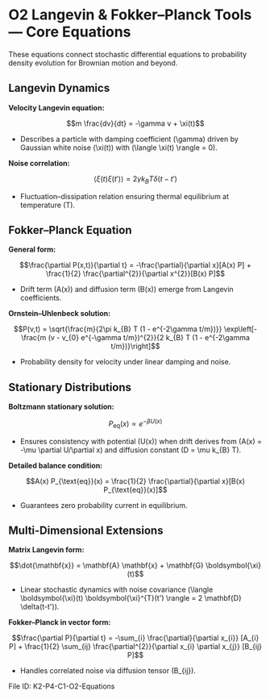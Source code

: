 # O2 Langevin & Fokker–Planck Tools — Core Equations

These equations connect stochastic differential equations to probability density evolution for Brownian motion and beyond.

## Langevin Dynamics
**Velocity Langevin equation:**

$$m \frac{dv}{dt} = -\gamma v + \xi(t)$$

- Describes a particle with damping coefficient \(\gamma\) driven by Gaussian white noise \(\xi(t)\) with \(\langle \xi(t) \rangle = 0\).

**Noise correlation:**

$$\langle \xi(t) \xi(t') \rangle = 2 \gamma k_{B} T \delta(t - t')$$

- Fluctuation–dissipation relation ensuring thermal equilibrium at temperature \(T\).

## Fokker–Planck Equation
**General form:**

$$\frac{\partial P(x,t)}{\partial t} = -\frac{\partial}{\partial x}[A(x) P] + \frac{1}{2} \frac{\partial^{2}}{\partial x^{2}}[B(x) P]$$

- Drift term \(A(x)\) and diffusion term \(B(x)\) emerge from Langevin coefficients.

**Ornstein–Uhlenbeck solution:**

$$P(v,t) = \sqrt{\frac{m}{2\pi k_{B} T (1 - e^{-2\gamma t/m})}} \exp\left[-\frac{m (v - v_{0} e^{-\gamma t/m})^{2}}{2 k_{B} T (1 - e^{-2\gamma t/m})}\right]$$

- Probability density for velocity under linear damping and noise.

## Stationary Distributions
**Boltzmann stationary solution:**

$$P_{\text{eq}}(x) \propto e^{-\beta U(x)}$$

- Ensures consistency with potential \(U(x)\) when drift derives from \(A(x) = -\mu \partial U/\partial x\) and diffusion constant \(D = \mu k_{B} T\).

**Detailed balance condition:**

$$A(x) P_{\text{eq}}(x) = \frac{1}{2} \frac{\partial}{\partial x}[B(x) P_{\text{eq}}(x)]$$

- Guarantees zero probability current in equilibrium.

## Multi-Dimensional Extensions
**Matrix Langevin form:**

$$\dot{\mathbf{x}} = \mathbf{A} \mathbf{x} + \mathbf{G} \boldsymbol{\xi}(t)$$

- Linear stochastic dynamics with noise covariance \(\langle \boldsymbol{\xi}(t) \boldsymbol{\xi}^{T}(t') \rangle = 2 \mathbf{D} \delta(t-t')\).

**Fokker–Planck in vector form:**

$$\frac{\partial P}{\partial t} = -\sum_{i} \frac{\partial}{\partial x_{i}} [A_{i} P] + \frac{1}{2} \sum_{ij} \frac{\partial^{2}}{\partial x_{i} \partial x_{j}} [B_{ij} P]$$

- Handles correlated noise via diffusion tensor \(B_{ij}\).

File ID: K2-P4-C1-O2-Equations
